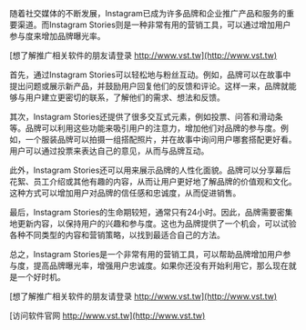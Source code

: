 随着社交媒体的不断发展，Instagram已成为许多品牌和企业推广产品和服务的重要渠道。而Instagram Stories则是一种非常有用的营销工具，可以通过增加用户参与度来增加品牌曝光率。

[想了解推广相关软件的朋友请登录 http://www.vst.tw](http://www.vst.tw)

首先，通过Instagram Stories可以轻松地与粉丝互动。例如，品牌可以在故事中提出问题或展示新产品，并鼓励用户回复他们的反馈和评论。这样一来，品牌就能够与用户建立更密切的联系，了解他们的需求、想法和反馈。

其次，Instagram Stories还提供了很多交互式元素，例如投票、问答和滑动条等。品牌可以利用这些功能来吸引用户的注意力，增加他们对品牌的参与度。例如，一个服装品牌可以拍摄一组搭配照片，并在故事中询问用户哪套搭配更好看。用户可以通过投票来表达自己的意见，从而与品牌互动。

此外，Instagram Stories还可以用来展示品牌的人性化面貌。品牌可以分享幕后花絮、员工介绍或其他有趣的内容，从而让用户更好地了解品牌的价值观和文化。这种方式可以增加用户对品牌的信任感和忠诚度，从而促进销售。

最后，Instagram Stories的生命期较短，通常只有24小时。因此，品牌需要密集地更新内容，以保持用户的兴趣和参与度。这也为品牌提供了一个机会，可以试验各种不同类型的内容和营销策略，以找到最适合自己的方法。

总之，Instagram Stories是一个非常有用的营销工具，可以帮助品牌增加用户参与度，提高品牌曝光率，增强用户忠诚度。如果你还没有开始利用它，那么现在就是一个好时机。

[想了解推广相关软件的朋友请登录 http://www.vst.tw](http://www.vst.tw)


[访问软件官网 http://www.vst.tw](http://www.vst.tw)
